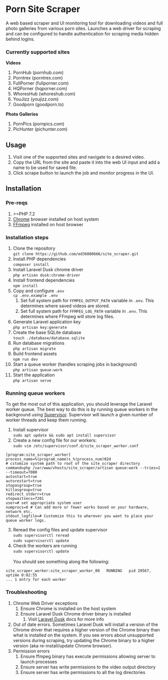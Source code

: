 # Porn Site Scraper
A web based scraper and UI monitoring tool for downloading videos and full photo galleries from various porn sites. Launches
a web driver for scraping and can be configured to handle authentication
for scraping media hidden behind logins.

### Currently supported sites

**Videos**
1. PornHub (pornhub.com)
2. Porntrex (porntrex.com)
3. FullPorner (fullporner.com)
4. HQPorner (hqporner.com)
5. WhoresHub (whoreshub.com)
6. YouJizz (youjizz.com)
7. Goodporn (goodporn.to)

**Photo Galleries**
1. PornPics (pornpics.com)
2. PicHunter (pichunter.com)

## Usage
1. Visit one of the supported sites and navigate to a desired video.
2. Copy the URL from the site and paste it into the web UI input and add a name to be used for saved file.
3. Click scrape button to launch the job and monitor progress in the UI.

## Installation
### Pre-reqs
1. \>=PHP 7.2
2. [Chrome](https://www.google.com/chrome/) browser installed on host system
3. [FFmpeg](https://ffmpeg.org/) installed on host browser

### Installation steps
1. Clone the repository 
<br>`git clone https://github.com/ed36080666/site_scraper.git`
2. Install PHP dependencies
<br>`composer install`
3. Install Laravel Dusk chrome driver
<br>`php artisan dusk:chrome-driver`
4. Install frontend dependencies
<br> `npm install`
5. Copy and configure `.env`
<br>`cp .env.example .env`
   1. Set full system path for `FFMPEG_OUTPUT_PATH` variable in `.env`. This determines where saved videos are stored.
   2. Set full system path for `FFMPEG_LOG_PATH` variable in `.env`. This determines where FFmpeg will store log files.
6. Generate Laravel application key
<br> `php artisan key:generate`
7. Create the base SQLite database
<br> `touch ./database/database.sqlite`
8. Run database migrations
<br> `php artisan migrate`
9. Build frontend assets
<br>`npm run dev`
10. Start a queue worker (handles scraping jobs in background)
<br>`php artisan queue:work`
11. Start the application
    <br>`php artisan serve`

### Running queue workers
To get the most out of this application, you should leverage the Laravel worker queue. The best way to do this is by running queue workers in the background using [Supervisor](http://supervisord.org/installing.html). Supervisor will launch a given number of worker threads and keep them running.

1. Install supervisor
<br>`sudo apt update && sudo apt install supervisor`
2. Create a new config file for our workers:
<br>`sudo vim /etc/supervisor/conf.d/site_scraper_worker.conf`

```
[program:site_scraper_worker]
process_name=%(program_name)s_%(process_num)02d
# cstomize system path to root of the site_scraper directory
command=php /var/www/vhosts/site_scraper/artisan queue:work --tries=1 --timeout=7000
autostart=true
autorestart=true
stopasgroup=true
killasgroup=true
redirect_stderr=true
stopwaitsecs=7201
user=# set appropriate system user
numprocs=8 # Can add more or fewer works based on your hardware, network etc.
stdout_logfile=# Customize this to wherever you want to place your queue worker logs.
```
3. Reread the config files and update supervisor
<br>`sudo supervisorctl reread`
<br>`sudo supervisorctl update`
4. Check the workers are running
<br>`sudo supervisorctl update`
<br><br>You should see something along the following:
```
site_scraper_worker:site_scraper_worker_00   RUNNING   pid 20567, uptime 0:02:55
... 1 entry for each worker
```

### Troubleshooting
1. Chrome Web Driver exceptions
   1. Ensure Chrome is installed on the host system
   2. Ensure Laravel Dusk Chrome driver binary is installed
      1. Visit [Laravel Dusk](https://github.com/ed36080666/site_scraper.git) docs for more info
  2. Out of date errors. Sometimes Laravel Dusk will install a version of the Chrome driver that requires a higher version of the Chrome binary than what is installed on the system. If you see errors about unsupported versions during scraping, try updating the Chrome binary to a higher version (aka re-install/update Chrome browser).
2. Permission errors
    1. Ensure ffmpeg binary has execute permissions allowing server to launch processes
    2. Ensure server has write permissions to the video output directory
    3. Ensure server has write permissions to all the log directories
